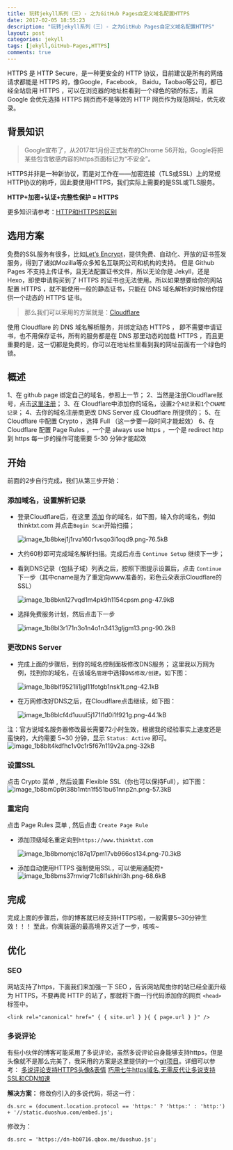 ```yaml
---
title: 玩转jekyll系列（三）- 之为GitHub Pages自定义域名配置HTTPS
date: 2017-02-05 18:55:23
description: "玩转jekyll系列（三）- 之为GitHub Pages自定义域名配置HTTPS"
layout: post
categories: jekyll
tags: [jekyll,GitHub-Pages,HTTPS]
comments: true
---
```

HTTPS 是 HTTP Secure，是一种更安全的 HTTP 协议，目前建议是所有的网络请求都能是 HTTPS 的，像Google，Facebook， Baidu，Taobao等公司，都已经全站启用 HTTPS ，可以在浏览器的地址栏看到一个绿色的锁的标志，而且 Google 会优先选择 HTTPS 网页而不是等效的 HTTP 网页作为规范网址，优先收录。

## 背景知识

> Google宣布了，从2017年1月份正式发布的Chrome 56开始，Google将把某些包含敏感内容的https页面标记为“不安全”。

HTTPS并非是一种新协议，而是对工作在——加密连接（TLS或SSL）上的常规HTTP协议的称呼，因此要使用HTTPS，我们实际上需要的是SSL或TLS服务。

**HTTP+加密+认证+完整性保护 = HTTPS**

更多知识请参考：[HTTP和HTTPS的区别][1]

## 选用方案
免费的SSL服务有很多，比如[Let’s Encrypt][2]，提供免费、自动化、开放的证书签发服务，得到了诸如Mozilla等众多知名互联网公司和机构的支持。
但是 Github Pages 不支持上传证书，且无法配置证书文件，所以无论你是 Jekyll，还是 Hexo，即使申请购买到了 HTTPS 的证书也无法使用。所以如果想要给你的网站配置 HTTPS ，就不能使用一般的静态证书，只能在 DNS 域名解析的时候给你提供一个动态的 HTTPS 证书。

> 那么我们可以采用的方案就是：[Cloudflare][3]

使用 Cloudflare 的 DNS 域名解析服务，并绑定动态 HTTPS ， 即不需要申请证书，也不用保存证书，所有的服务都是在 DNS 那里动态的加载 HTTPS ，而且更重要的是，这一切都是免费的，你可以在地址栏里看到我的网址前面有一个绿色的锁。

## 概述
1、在 github page 绑定自己的域名，参照上一节；
2、当然是注册Cloudflare账号，点击[这里注册][4]；
3、在 Cloudflare中添加你的域名，设置`2`个`A记录`和`1`个`CNAME记录`；
4、去你的域名注册商更改 DNS Server 成 Cloudflare 所提供的；
5、在 Cloudflare 中配置 Crypto ，选择 Full （这一步要一段时间才能起效）
6、在 Cloudflare 配置 Page Rules ，一个是 always use https ，一个是 redirect http 到 https 每一步的操作可能需要 5-30 分钟才能起效


## 开始
前面的2步自行完成，我们从第三步开始：

### 添加域名，设置解析记录

* 登录Cloudflare后，在这里 [添加][5] 你的域名，如下图，输入你的域名，例如 thinktxt.com 并点击`Begin Scan`开始扫描；

    ![image_1b8bkej1j1rva160r1vsqo3i1oqd9.png-76.5kB][6]
* 大约60秒即可完成域名解析扫描。完成后点击 `Continue Setup` 继续下一步；
* 看到DNS记录（包括子域）列表之后，按照下图提示设置后，点击 `Continue` 下一步（其中cname是为了重定向www准备的，彩色云朵表示Cloudflare的SSL）

    ![image_1b8bkn127vqd1m4pk9h1154cpsm.png-47.9kB][7]
* 选择免费服务计划，然后点击下一步

    ![image_1b8bl3r171n3o1n4o1n3413gljgm13.png-90.2kB][8]

### 更改DNS Server

* 完成上面的步骤后，到你的域名控制面板修改DNS服务；
  这里我以万网为例，找到你的域名，在该域名`管理`中选择`DNS修改/创建`，如下图：

    ![image_1b8blf9521li1jgl11fotgb1nsk1t.png-42.1kB][9]

* 在万网修改好DNS之后，在Cloudflare点击继续，如下图：

    ![image_1b8blcf4d1uuul5j171l1d0i1f921g.png-44.1kB][10]

注：官方说域名服务器修改最长需要72小时生效，根据我的经验事实上速度还是蛮快的，大约需要 5~30 分钟，显示 `Status: Active` 即可。
![image_1b8blt4kdfhc1v0c1r5f67n119v2a.png-32kB][11]

### 设置SSL
点击 Crypto 菜单 , 然后设置 Flexible SSL（你也可以保持Full），如下图：
![image_1b8bm0p9t38b1mtn1f551bu61nnp2n.png-57.3kB][12]

### 重定向
点击 Page Rules 菜单 , 然后点击 `Create Page Rule`

* 添加顶级域名重定向到`https://www.thinktxt.com`

    ![image_1b8bmomjc187q17pm17vb966os134.png-70.3kB][13]

* 添加自动使用HTTPS
  强制使用SSL，可以使用通配符`*`
    ![image_1b8bms37rnviqr71c8l1skhlri3h.png-68.6kB][14]

## 完成
完成上面的步骤后，你的博客就已经支持HTTPS啦，一般需要5~30分钟生效！！！
至此，你离装逼的最高境界又近了一步，咳咳~

## 优化

### SEO
网站支持了https，下面我们来加强一下 SEO ，告诉网站爬虫你的站已经全面升级为 HTTPS，不要再爬 HTTP 的站了，那就将下面一行代码添加你的网页 `<head>` 标签中。

```
<link rel="canonical" href=" { { site.url } }{ { page.url } }" />
```

### 多说评论
有些小伙伴的博客可能采用了多说评论，虽然多说评论自身能够支持https，但是头像就不是那么完美了，我采用的方案是这里提供的一个[git项目][15]。详细可以参考：
[多说评论支持HTTPS头像&表情][16]
[巧用七牛https域名,无需反代让多说支持SSL和CDN加速][17]

**解决方案：**
修改你引入的多说代码，将这一行：

```
ds.src = (document.location.protocol == 'https:' ? 'https:' : 'http:') + '//static.duoshuo.com/embed.js';
```

修改为：

```
ds.src = 'https://dn-hb0716.qbox.me/duoshuo.js';
```


  [1]: http://www.jianshu.com/p/37654eb66b58
  [2]: https://letsencrypt.org/
  [3]: https://www.cloudflare.com/
  [4]: https://www.cloudflare.com/a/sign-up
  [5]: https://www.cloudflare.com/a/add-site
  [6]: https://thinktxt.static.lxyour.com/article/github_custom_domain_https_2017020501.jpg
  [7]: https://thinktxt.static.lxyour.com/article/github_custom_domain_https_2017020502.jpg
  [8]: https://thinktxt.static.lxyour.com/article/github_custom_domain_https_2017020503.jpg
  [9]: https://thinktxt.static.lxyour.com/article/github_custom_domain_https_2017020504.jpg
  [10]: https://thinktxt.static.lxyour.com/article/github_custom_domain_https_2017020505.jpg
  [11]: https://thinktxt.static.lxyour.com/article/github_custom_domain_https_2017020506.jpg
  [12]: https://thinktxt.static.lxyour.com/article/github_custom_domain_https_2017020507.jpg
  [13]: https://thinktxt.static.lxyour.com/article/github_custom_domain_https_2017020508.jpg
  [14]: https://thinktxt.static.lxyour.com/article/github_custom_domain_https_2017020509.jpg
  [15]: https://github.com/rainwsy/duoshuo-https
  [16]: https://www.tiexo.cn/duoshuo-https/
  [17]: https://quericy.me/blog/788/
